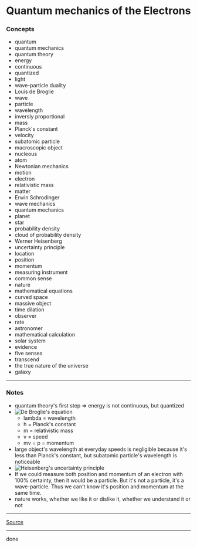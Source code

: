 # Quantum mechanics of the Electrons

### Concepts

- quantum
- quantum mechanics
- quantum theory
- energy
- continuous
- quantized
- light
- wave-particle duality
- Louis de Broglie
- wave
- particle
- wavelength
- inversly proportional
- mass
- Planck's constant
- velocity
- subatomic particle
- macroscopic object
- nucleous
- atom
- Newtonian mechanics
- motion
- electron
- relativistic mass
- matter
- Erwin Schrodinger
- wave mechanics
- quantum mechanics
- planet
- star
- probability density
- cloud of probability density
- Werner Heisenberg
- uncertainty principle
- location
- position
- momentum
- measuring instrument
- common sense
- nature
- mathematical equations
- curved space
- massive object
- time dilation
- observer
- rate
- astronomer
- mathematical calculation
- solar system
- evidence
- five senses
- transcend
- the true nature of the universe
- galaxy

---

### Notes

- quantum theory's first step => energy is not continuous, but quantized   
- ![De Broglie's equation](https://latex.codecogs.com/svg.image?\lambda=\frac{h}{mv})
    - lambda = wavelength
    - h = Planck's constant
    - m = relativistic mass
    - v = speed
    - mv = p = momentum
- large object's wavelength at everyday speeds is negligible because it's less than Planck's constant, but subatomic particle's wavelength is noticeable   
- ![Heisenberg's uncertainty principle](https://latex.codecogs.com/svg.image?\Delta{x}\Delta{p}\geq\frac{h}{4\pi})
- If we could measure both position and momentum of an electron with 100% certainty, then it would be a particle. But it's not a particle, it's a wave-particle. Thus we can't know it's position and momentum at the same time.
- nature works, whether we like it or dislike it, whether we understand it or not

---

[Source](https://youtu.be/t8mMN2X5_Vw)

---

done